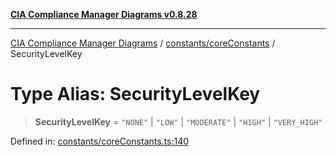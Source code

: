 [**CIA Compliance Manager Diagrams v0.8.28**](../../../README.md)

***

[CIA Compliance Manager Diagrams](../../../modules.md) / [constants/coreConstants](../README.md) / SecurityLevelKey

# Type Alias: SecurityLevelKey

> **SecurityLevelKey** = `"NONE"` \| `"LOW"` \| `"MODERATE"` \| `"HIGH"` \| `"VERY_HIGH"`

Defined in: [constants/coreConstants.ts:140](https://github.com/Hack23/cia-compliance-manager/blob/7619f76b35999bc4eb3f6ff6c1e77c13be78f250/src/constants/coreConstants.ts#L140)
